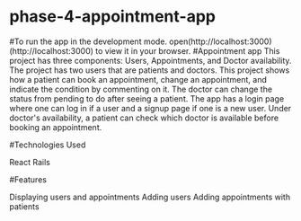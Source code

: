 # phase-4-appointment-app

#To run the app in the development mode.
open(http://localhost:3000) (http://localhost:3000) to view it in your browser.
#Appointment app
This project has three components: Users, Appointments, and Doctor availability. The project has two users that are patients and doctors. 
This project shows how a patient can book an appointment, change an appointment, and indicate the condition by commenting on it.
The doctor can change the status from pending to do after seeing a patient. The app has a login page where one can log in if a user 
and a signup page if one is a new user. Under doctor's availability, a patient can check which doctor is available before booking an appointment.

#Technologies Used

React Rails

#Features

Displaying users and appointments Adding users Adding appointments with patients
